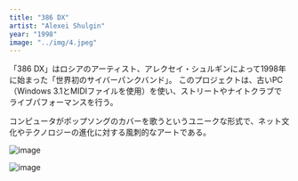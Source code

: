 ```yaml
---
title: "386 DX"
artist: "Alexei Shulgin"
year: "1998"
image: "../img/4.jpeg"
---
```


「386 DX」はロシアのアーティスト、アレクセイ・シュルギンによって1998年に始まった「世界初のサイバーパンクバンド」。
このプロジェクトは、古いPC（Windows 3.1とMIDIファイルを使用）を使い、ストリートやナイトクラブでライブパフォーマンスを行う。

コンピュータがポップソングのカバーを歌うというユニークな形式で、ネット文化やテクノロジーの進化に対する風刺的なアートである。

![image](https://d1v7jayx2s9clc.cloudfront.net/user/pages/42.386-dx/1.26d%2005.jpg "アレクセイ・シュルギン、386 DX（1998年 - 2013年）、2000年オーストリア、グラーツの路上でパフォーマンス中。写真：ルポ・ウルフ。")

![image](https://d1v7jayx2s9clc.cloudfront.net/user/pages/42.386-dx/_09C6953%20copy.jpg "image")